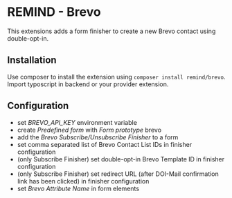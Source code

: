 # REMIND - Brevo

This extensions adds a form finisher to create a new Brevo contact using double-opt-in.


## Installation

Use composer to install the extension using `composer install remind/brevo`. Import typoscript in backend or your provider extension.


## Configuration

- set *BREVO_API_KEY* environment variable
- create *Predefined form* with *Form prototype* brevo
- add the *Brevo Subscribe/Unsubscribe Finisher* to a form
- set comma separated list of Brevo Contact List IDs in finisher configuration
- (only Subscribe Finisher) set double-opt-in Brevo Template ID in finisher configuration
- (only Subscribe Finisher) set redirect URL (after DOI-Mail confirmation link has been clicked) in finisher configuration
- set *Brevo Attribute Name* in form elements
